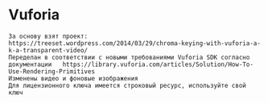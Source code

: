 # Vuforia
	За основу взят проект:  https://treeset.wordpress.com/2014/03/29/chroma-keying-with-vuforia-a-k-a-transparent-video/   	
	Переделан в соответствии с новыми требованиями Vuforia SDK согласно документации   https://library.vuforia.com/articles/Solution/How-To-Use-Rendering-Primitives 
	Изменены видео и фоновые изображения 
	Для лицензионного ключа имеется строковый ресурс, используйте свой ключ

